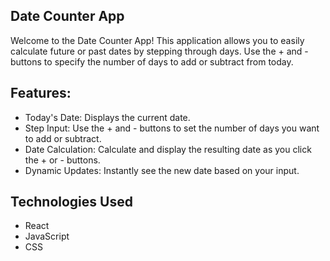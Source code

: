 ## Date Counter App

Welcome to the Date Counter App! This application allows you to easily calculate future or past dates by stepping through days. Use the + and - buttons to specify the number of days to add or subtract from today.

## Features:

- Today's Date: Displays the current date.
- Step Input: Use the + and - buttons to set the number of days you want to add or subtract.
- Date Calculation: Calculate and display the resulting date as you click the + or - buttons.
- Dynamic Updates: Instantly see the new date based on your input.

## Technologies Used

- React
- JavaScript
- CSS
